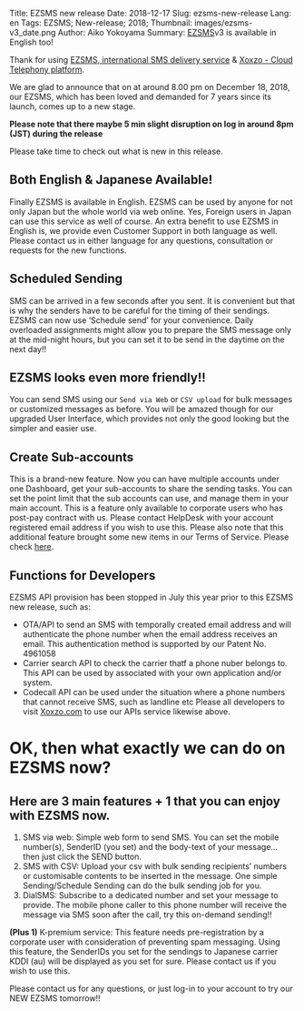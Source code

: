 Title: EZSMS new release
Date: 2018-12-17
Slug: ezsms-new-release
Lang: en
Tags: EZSMS; New-release; 2018;
Thumbnail: images/ezsms-v3_date.png
Author: Aiko Yokoyama
Summary: [EZSMS](https://www.ezsms.biz/ja/)v3 is available in English too!


Thank for using [EZSMS, international SMS delivery service](https://www.ezsms.biz/ja/) & 
[Xoxzo - Cloud Telephony platform](https://www.xoxzo.com/en/).

We are glad to announce that on at around 8.00 pm on December 18, 2018, our EZSMS, which has been loved and demanded for 7 years since its launch, comes up to a new stage.

**Please note that there maybe 5 min slight disruption on log in around 8pm (JST) during the release**

Please take time to check out what is new in this release.

## Both English & Japanese Available! 
Finally EZSMS is available in English. EZSMS can be used by anyone for not only Japan but the whole world via web online. Yes, Foreign users in Japan can use this service as well of course.
An extra benefit to use EZSMS in English is, we provide even Customer Support in both language as well. Please contact us in either language for any questions, consultation or requests for the new functions.

## Scheduled Sending
SMS can be arrived in a few seconds after you sent. It is convenient but that is why the senders have to be careful for the timing of their sendings. EZSMS can now use ‘Schedule send’ for your convenience. 
Daily overloaded assignments might allow you to prepare the SMS message only at the mid-night hours, but you can set it to be send in the daytime on the next day!!

## EZSMS looks even more friendly!!
You can send SMS using our `Send via Web` or `CSV upload` for bulk messages or customized messages as before. You will be amazed though for our upgraded User Interface, which provides not only the good looking but the simpler and easier use.

## Create Sub-accounts 
This is a brand-new feature. Now you can have multiple accounts under one Dashboard, get your sub-accounts to share the sending tasks. You can set the point limit that the sub accounts can use, and manage them in your main account. 
This is a feature only available to corporate users who has post-pay contract with us. Please contact HelpDesk with your account registered email address if you wish to use this.
Please also note that this additional feature brought some new items in our Terms of Service. Please check [here](https://www.ezsms.biz/ja/faq/tos/).

## Functions for Developers
EZSMS API provision has been stopped in July this year prior to this EZSMS new release, such as:

* OTA/API to send an SMS with temporally  created email address and will authenticate the phone number when the email address receives an email. This authentication method is supported by our Patent No. 4961058
* Carrier search API to check the carrier thatf a phone nuber belongs to. This API can be used  by associated with your own application and/or system.
* Codecall API can be used under the situation where a phone numbers that cannot receive SMS, such as landline etc
Please all developers to visit [Xoxzo.com](https://www.xoxzo.com/en/) to use our APIs service likewise above.

# OK, then what exactly we can do on EZSMS now?

## Here are 3 main features + 1 that you can enjoy with EZSMS now.

1. SMS via web: Simple web form to send SMS. You can set the mobile number(s), SenderID (you set) and the body-text of your message… then just click the SEND button.
1. SMS with CSV: Upload your csv with bulk sending recipients’ numbers or customisable contents to be inserted in the message. One simple Sending/Schedule Sending can do the bulk sending job for you.
1. DialSMS: Subscribe to a dedicated number and set your message to provide. The mobile phone caller to this phone number will receive the message via SMS soon after the call, try this on-demand sending!!

**(Plus 1)** K-premium service: This feature needs pre-registration by a corporate user with consideration of preventing spam messaging. Using this feature, the SenderIDs you set for the sendings to Japanese carrier KDDI (au) will be displayed as you set for sure. Please contact us if you wish to use this.

Please contact us for any questions, or just log-in to your account to try our NEW EZSMS tomorrow!! 



